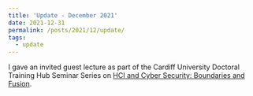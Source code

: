 ```yaml
---
title: 'Update - December 2021'
date: 2021-12-31
permalink: /posts/2021/12/update/
tags:
  - update
---
```


I gave an invited guest lecture as part of the Cardiff University Doctoral Training Hub Seminar Series on [HCI and Cyber Security: Boundaries and Fusion](http://www.cems.uwe.ac.uk/~pa-legg/talks/20211206-cardiff.slides.html).